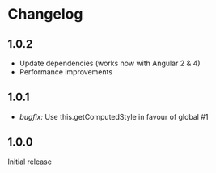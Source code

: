 # Changelog

## 1.0.2

* Update dependencies (works now with Angular 2 & 4)
* Performance improvements

## 1.0.1

* *bugfix:* Use this.getComputedStyle in favour of global #1

## 1.0.0

Initial release
